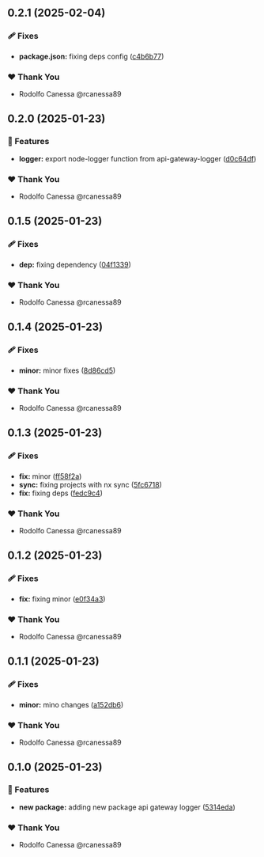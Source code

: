 ## 0.2.1 (2025-02-04)

### 🩹 Fixes

- **package.json:** fixing deps config ([c4b6b77](https://github.com/rcanessa89/my-shared/commit/c4b6b77))

### ❤️ Thank You

- Rodolfo Canessa @rcanessa89

## 0.2.0 (2025-01-23)

### 🚀 Features

- **logger:** export node-logger function from api-gateway-logger ([d0c64df](https://github.com/rcanessa89/my-shared/commit/d0c64df))

### ❤️ Thank You

- Rodolfo Canessa @rcanessa89

## 0.1.5 (2025-01-23)

### 🩹 Fixes

- **dep:** fixing dependency ([04f1339](https://github.com/rcanessa89/my-shared/commit/04f1339))

### ❤️ Thank You

- Rodolfo Canessa @rcanessa89

## 0.1.4 (2025-01-23)

### 🩹 Fixes

- **minor:** minor fixes ([8d86cd5](https://github.com/rcanessa89/my-shared/commit/8d86cd5))

### ❤️ Thank You

- Rodolfo Canessa @rcanessa89

## 0.1.3 (2025-01-23)

### 🩹 Fixes

- **fix:** minor ([ff58f2a](https://github.com/rcanessa89/my-shared/commit/ff58f2a))
- **sync:** fixing projects with nx sync ([5fc6718](https://github.com/rcanessa89/my-shared/commit/5fc6718))
- **fix:** fixing deps ([fedc9c4](https://github.com/rcanessa89/my-shared/commit/fedc9c4))

### ❤️ Thank You

- Rodolfo Canessa @rcanessa89

## 0.1.2 (2025-01-23)

### 🩹 Fixes

- **fix:** fixing minor ([e0f34a3](https://github.com/rcanessa89/my-shared/commit/e0f34a3))

### ❤️ Thank You

- Rodolfo Canessa @rcanessa89

## 0.1.1 (2025-01-23)

### 🩹 Fixes

- **minor:** mino changes ([a152db6](https://github.com/rcanessa89/my-shared/commit/a152db6))

### ❤️ Thank You

- Rodolfo Canessa @rcanessa89

## 0.1.0 (2025-01-23)

### 🚀 Features

- **new package:** adding new package api gateway logger ([5314eda](https://github.com/rcanessa89/my-shared/commit/5314eda))

### ❤️ Thank You

- Rodolfo Canessa @rcanessa89
